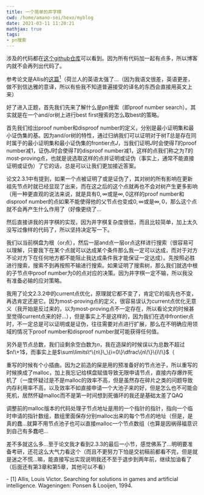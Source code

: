 ```yaml
---
title: 一个简单的井字棋
cwd: /home/amano-sei/hexo/myblog
date: 2021-03-11 11:20:21
mathjax: true
tags:
- pn搜索
---
```


涉及的代码都在[这个github仓库](https://github.com/Amano-Sei/my-simple-tic-tac-toe)可以看到。因为所有代码加一起有点多，所以博客内就不会再列出代码了。

参考论文是Allis的[这篇](/pdf/SearchingForSolutions.pdf)[<sup>1</sup>](#refer)（荷兰人的英语太强了...（因为我语文很差，英语更差，做不到信达雅的意译，所以有些我不知道普遍接受的译名的东西会直接用英文上来）

好了进入正题，首先我们先来了解什么是pn搜索（即proof number search）。其实就是在一个and/or树上进行best first搜索的怎么取best的策略。

首先我们给出proof number和disproof number的定义，分别是最小证明集和最小证伪集的基。因为and/or树的特性，通过归纳我们可以证明对于树$T$总是存在同时属于的最小证明集和最小证伪集的frontier点$J$，当我们证明$J$时会使得$T$的proof number减1，证伪$J$时会使得$T$的disproof number减1，这样的点我们称之为$T$的most-proving点，也就是说选取这样的点并证明或证伪（事实上，通常不能直接证明或证伪）了它的话，总是可以让我们更加接近答案。

论文2\.3\.1中有提到，如果一个点被证明了或是证伪了，其对树的所有影响在更新祖先节点时就已经显现了出来，而在这之后的这个点就再也不会对树产生更多影响（用一种更直观的说法来说，就是具有$0, \infty$或是$\infty, 0$这样的proof number和disproof number的点如果不能使得他的父节点也变成$0, \infty$或是$\infty, 0$，那么这个点就不会再产生什么作用了（好像更绕了...

然后直接讲我的井字棋的实现，因为井字棋复杂度很低，而且比较简单，加上太久没写过像样的代码了，所以坚持决定写一下。

我们以当前棋盘为根（or点），然后一层and点一层or点这样进行搜索（很容易可以理解，只要我下在某个点就可以达成某个条件那么我一定可以达成，而对于对方不论对方下在任何地方都不能阻止我达成条件我才能保证一定达成）。先按照必胜进行搜索，搜索不到再按照不输进行搜索。如果证明了搜索树，那么我们就选中根的子节点中proof number为0的点对应的决策。因为井字棋一定不输，所以我没有准备必输的应对策略。

我用了论文2\.3\.2中的current点优化，原理就它都不变了，肯定它的祖先也不变，再选肯定还是它。因为most-proving点的定义，很容易误认为current点优化无意义（我开始是反过来的，以为most-proving点不一定存在，所以看论文的时候甚至觉得current点来的好...），但是事实上不是这样的，因为我们在选中frontier点时，不一定总是可以证明或是证伪，往往需要对点进行扩展，那么在不明确应用领域的情况下proof number和disproof number就可能获得任何值。

另外是节点总数，我们设剩余空白数为$n$，我在造屎的时候误以为总数不超过$n!\+1$，而事实上是$\sum\limits\^\{n\}\_\{i=0\}\dfrac\{n\!\}\{i\!\}$（

重写的时候有个小插曲。因为之前造的屎是用的预准备好的节点池子，所以重写的时候换成了malloc，加上我忘记给棋盘赋值导致无限申请节点，直接内存爆炸死机了（一度怀疑过是不是malloc的效率不高，但是虽然存在碎片之类的问题导致内存利用率不高，以及效率不如直接申请一个大池子来的好，但是怎么也不可能会死机，居然怀疑malloc而不是第一时间想到死循环的我还是基础太差了QAQ

调整前的malloc版本的代码处理子节点地址是用的一个指针的指针，指向一个临时申请的指针数组，数组里面保存分别malloc出来的每个节点的地址（但是，是真的蠢...就算不用节点池子也可以直接malloc一个节点数组（也算是因祸得福意识到自己有多蠢吧...

差不多就这么多...至于论文我才看到2\.3\.3的最后一小节，感觉佛系了...明明要准备考研，还花这么大气力看这个（而且不更努力下怕是交初稿前都看不完，但是就是迷之不慌...嘛，能直接写出实现说明我还不至于退步到两年前，继续加油看了（后面还有第3章和第5章，其他可以不看）

<div id="refer"></div>
- [1] Allis, Louis Victor. Searching for solutions in games and artificial intelligence. Wageningen: Ponsen & Looijen, 1994.

